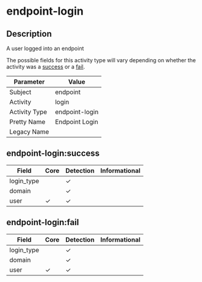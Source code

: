 endpoint-login
==============

Description
-----------
A user logged into an endpoint

The possible fields for this activity type will vary depending on whether the activity was a [success](#endpoint-loginsuccess) or a [fail](#endpoint-loginfail).

| Parameter     | Value          |
| ------------- | -------------- |
| Subject       | endpoint       |
| Activity      | login          |
| Activity Type | endpoint-login |
| Pretty Name   | Endpoint Login |
| Legacy Name   |                |

endpoint-login:success
----------------------

| Field      | Core     | Detection | Informational |
| ---------- | -------- | --------- | ------------- |
| login_type |          | &#10003;  |               |
| domain     |          | &#10003;  |               |
| user       | &#10003; | &#10003;  |               |

endpoint-login:fail
-------------------

| Field      | Core     | Detection | Informational |
| ---------- | -------- | --------- | ------------- |
| login_type |          | &#10003;  |               |
| domain     |          | &#10003;  |               |
| user       | &#10003; | &#10003;  |               |